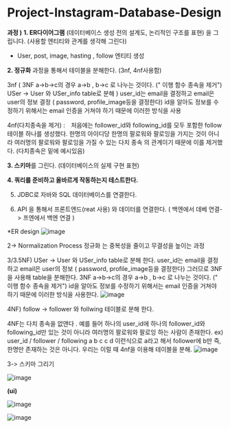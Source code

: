 # Project-Instagram-Database-Design

**과정 )**
**1. ER다이어그램** (데이터베이스 생성 전의 설계도, 논리적인 구조를 표현) 을 그립니다. (사용할 엔티티와 관계를 생각해 그린다)
- User, post, image, hasting , follow 엔티티 생성 

**2. 정규화** 과정을 통해서 테이블을 분해한다. (3nf, 4nf사용함)
   
 3nf ( 3NF a->b->c의 경우 a->b , b->c 로 나누는 것이다. (" 이행 함수 종속을 제거") USer -> User 와 USer_info table로 분해 ) 
 user_id는 email을 결정하고 email은 user의 정보 결정 ( password, profile_image등을 결정한다) 
 id을 알아도 정보를 수정하기 위해서는 email 인증을 거쳐야 하기 때문에 이러한 방식을 사용

 4nf(다치종속을 제거) :　처음에는 follower_id와 following_id를 모두 포함한 follow 테이블 하나를 생성했다. 한명의 아이디당 한명의 팔로워와 팔로잉을 가지는 것이 아니라 여러명의 팔로워와 팔로잉을 가질 수 있는 다치 종속 
 의 관계이기 때문에 이를 제거했다. (다치종속은 밑에 예시있음)

**3. 스키마**를 그린다. (데이터베이스의 실제 구현 표현)

**4. 쿼리를 준비하고 올바르게 작동하는지 테스트한다.**

5. JDBC로 자바와 SQL 데이터베이스를 연결한다.
   
6. API 을 통해서 프론트엔드(reat 사용) 와 데이터를 연결한다. 
( 백엔에서 데베 연결-> 프엔에서 백엔 연결 )

*ER design 
![image](https://github.com/user-attachments/assets/f20eb28e-370d-46f3-982d-d3375fec41c5)

2-> Normalization Process 
정규화 는 중복성을 줄이고 무결성을 높이는 과정 

3/3.5NF)
USer -> User 와 USer_info table로 분해 한다. 
user_id는 email을 결정하고 email은 user의 정보 ( password, profile_image등을 결정한다) 그러므로 3NF을 사용해 table을 분해한다. 
3NF a->b->c의 경우 a->b , b->c 로 나누는 것이다. (" 이행 함수 종속을 제거")
id을 알아도 정보를 수정하기 위해서는 email 인증을 거쳐야 하기 때문에 이러한 방식을 사용한다. 
![image](https://github.com/user-attachments/assets/056cc129-f41d-42e7-8cb9-855f0594747d)


4NF) 
follow -> follower 와 follwing 테이블로 분해 한다. 

4NF는 다치 종속을 없앤다 . 예를 들어 하나의 user_id에 하나의 follower_id와 following_id만 있는 것이 아니라 여러명의 팔로워와 팔로잉 하는 사람이 존재한다. 
ex) user_id     / follower    / following
       a             b              c
                     c              d  이런식으로 a라고 해서 follower에 b만 즉,한명만 존재하는 것은 아니다. 우리는 이럴 때 4nf을 이용해 테이블을 분해.
![image](https://github.com/user-attachments/assets/d65ee046-fa3b-45d8-a486-0676bc1ef6e9)

3-> 스키마 그리기 

![image](https://github.com/user-attachments/assets/e3bf0dc1-3ced-4f51-9a4d-6d3e46c2de5a)

**(ui)**

![image](https://github.com/user-attachments/assets/d521091a-30f7-4e31-97d8-70407107793f)

![image](https://github.com/user-attachments/assets/cf50df47-75eb-480d-a9e7-62b3c53cbeae)




